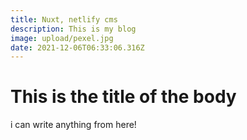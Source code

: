```yaml
---
title: Nuxt, netlify cms
description: This is my blog
image: upload/pexel.jpg
date: 2021-12-06T06:33:06.316Z
---
```

# This is the title of the body

i can write anything from here!

